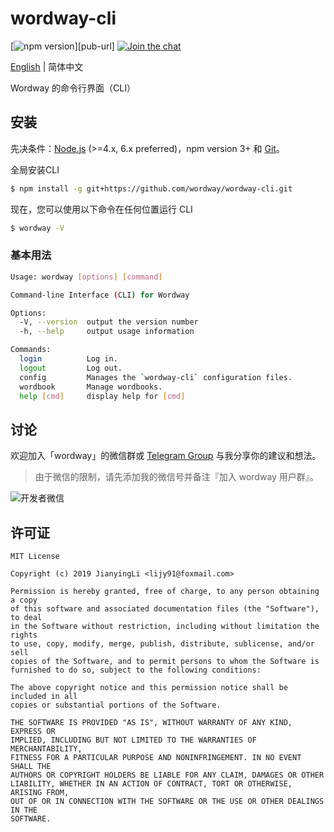 # wordway-cli

[![npm version][npm-image]][pub-url]
[![Join the chat][telegram-image]][telegram-url]

[npm-image]: https://img.shields.io/npm/v/wordway-cli.svg
[npm-url]: https://www.npmjs.com/package/wordway-cli
[telegram-image]:https://img.shields.io/badge/chat-on%20telegram-blue.svg
[telegram-url]: https://t.me/wordway

[English](./README.md) | 简体中文

Wordway 的命令行界面（CLI）

## 安装

先决条件：[Node.js](https://nodejs.org/en/) (>=4.x, 6.x preferred)，npm version 3+ 和 [Git](https://git-scm.com/)。

全局安装CLI

```bash
$ npm install -g git+https://github.com/wordway/wordway-cli.git
```

现在，您可以使用以下命令在任何位置运行 CLI

```bash
$ wordway -V
```

### 基本用法

```bash
Usage: wordway [options] [command]

Command-line Interface (CLI) for Wordway

Options:
  -V, --version  output the version number
  -h, --help     output usage information

Commands:
  login          Log in.
  logout         Log out.
  config         Manages the `wordway-cli` configuration files.
  wordbook       Manage wordbooks.
  help [cmd]     display help for [cmd]
```

## 讨论

欢迎加入「wordway」的微信群或 [Telegram Group](https://t.me/wordway) 与我分享你的建议和想法。

> 由于微信的限制，请先添加我的微信号并备注『加入 wordway 用户群』。

![开发者微信](https://wordway-storage.thecode.me/screenshots/wechat_qrcode.png?imageView2/2/w/280/format/png)

## 许可证

```
MIT License

Copyright (c) 2019 JianyingLi <lijy91@foxmail.com>

Permission is hereby granted, free of charge, to any person obtaining a copy
of this software and associated documentation files (the "Software"), to deal
in the Software without restriction, including without limitation the rights
to use, copy, modify, merge, publish, distribute, sublicense, and/or sell
copies of the Software, and to permit persons to whom the Software is
furnished to do so, subject to the following conditions:

The above copyright notice and this permission notice shall be included in all
copies or substantial portions of the Software.

THE SOFTWARE IS PROVIDED "AS IS", WITHOUT WARRANTY OF ANY KIND, EXPRESS OR
IMPLIED, INCLUDING BUT NOT LIMITED TO THE WARRANTIES OF MERCHANTABILITY,
FITNESS FOR A PARTICULAR PURPOSE AND NONINFRINGEMENT. IN NO EVENT SHALL THE
AUTHORS OR COPYRIGHT HOLDERS BE LIABLE FOR ANY CLAIM, DAMAGES OR OTHER
LIABILITY, WHETHER IN AN ACTION OF CONTRACT, TORT OR OTHERWISE, ARISING FROM,
OUT OF OR IN CONNECTION WITH THE SOFTWARE OR THE USE OR OTHER DEALINGS IN THE
SOFTWARE.
```
